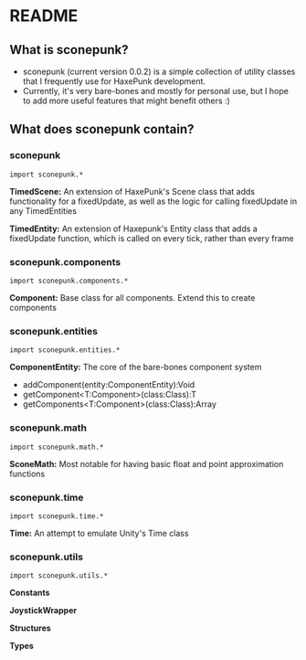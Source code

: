 # README #

## What is sconepunk? ##

- sconepunk (current version 0.0.2) is a simple collection of utility classes that I frequently use for HaxePunk development.
- Currently, it's very bare-bones and mostly for personal use, but I hope to add more useful features that might benefit others :)

## What does sconepunk contain? ##



### sconepunk ###

`import sconepunk.*`

**TimedScene:** An extension of HaxePunk's Scene class that adds functionality for a fixedUpdate, as well as the logic for calling fixedUpdate in any TimedEntities

**TimedEntity:** An extension of Haxepunk's Entity class that adds a fixedUpdate function, which is called on every tick, rather than every frame


### sconepunk.components ###

`import sconepunk.components.*`

**Component:** Base class for all components. Extend this to create components


### sconepunk.entities ###

`import sconepunk.entities.*`

**ComponentEntity:** The core of the bare-bones component system

- addComponent(entity:ComponentEntity):Void
- getComponent<T:Component>(class:Class<T>):T
- getComponents<T:Component>(class:Class<T>):Array<T>


### sconepunk.math ###

`import sconepunk.math.*`

**SconeMath:** Most notable for having basic float and point approximation functions


### sconepunk.time ###

`import sconepunk.time.*`

**Time:** An attempt to emulate Unity's Time class


### sconepunk.utils ###

`import sconepunk.utils.*`

**Constants**

**JoystickWrapper**

**Structures**

**Types**
